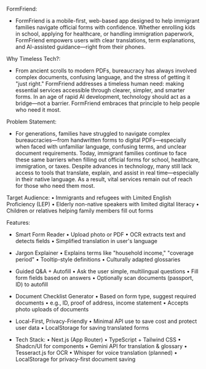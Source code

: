FormFriend:

- FormFriend is a mobile-first, web-based app designed to help immigrant families navigate official forms with confidence. Whether enrolling kids in school, applying for healthcare, or handling immigration paperwork, FormFriend empowers users with clear translations, term explanations, and AI-assisted guidance—right from their phones.

Why Timeless Tech?:
- From ancient scrolls to modern PDFs, bureaucracy has always involved complex documents, confusing language, and the stress of getting it "just right." FormFriend addresses a timeless human need: making essential services accessible through clearer, simpler, and smarter forms.
In an age of rapid AI development, technology should act as a bridge—not a barrier. FormFriend embraces that principle to help people who need it most.

Problem Statement:
- For generations, families have struggled to navigate complex bureaucracies—from handwritten forms to digital PDFs—especially when faced with unfamiliar language, confusing terms, and unclear document requirements.
Today, immigrant families continue to face these same barriers when filling out official forms for school, healthcare, immigration, or taxes. Despite advances in technology, many still lack access to tools that translate, explain, and assist in real time—especially in their native language. As a result, vital services remain out of reach for those who need them most.

Target Audience:
	•	Immigrants and refugees with Limited English Proficiency (LEP)
	•	Elderly non-native speakers with limited digital literacy
	•	Children or relatives helping family members fill out forms

Features:
- Smart Form Reader
	•	Upload photo or PDF
	•	OCR extracts text and detects fields
	•	Simplified translation in user's language
- Jargon Explainer
	•	Explains terms like "household income," "coverage period"
	•	Tooltip-style definitions
	•	Culturally adapted glossaries
- Guided Q&A + Autofill
	•	Ask the user simple, multilingual questions
	•	Fill form fields based on answers
	•	Optionally scan documents (passport, ID) to autofill
- Document Checklist Generator
	•	Based on form type, suggest required documents
	•	e.g., ID, proof of address, income statement
	•	Accepts photo uploads of documents
- Local-First, Privacy-Friendly
	•	Minimal API use to save cost and protect user data
	•	LocalStorage for saving translated forms
 
- Tech Stack:
	•	Next.js (App Router)
	•	TypeScript + Tailwind CSS
	•	Shadcn/UI for components
	•	Gemini API for translation & glossary
	•	Tesseract.js for OCR
	•	Whisper for voice translation (planned)
	•	LocalStorage for privacy-first document saving







